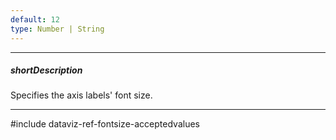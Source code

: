 ```yaml
---
default: 12
type: Number | String
---
```

---
##### shortDescription
Specifies the axis labels' font size.

---
#include dataviz-ref-fontsize-acceptedvalues